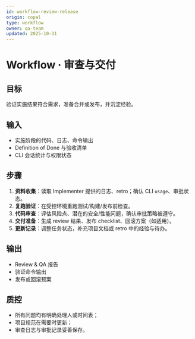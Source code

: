 ```yaml
---
id: workflow-review-release
origin: copal
type: workflow
owner: qa-team
updated: 2025-10-31
---
```


# Workflow · 审查与交付

## 目标

验证实施结果符合需求，准备合并或发布，并沉淀经验。

## 输入

- 实施阶段的代码、日志、命令输出
- Definition of Done 与验收清单
- CLI 会话统计与权限状态

## 步骤

1. **资料收集**：读取 Implementer 提供的日志、retro；确认 CLI `usage`、审批状态。
2. **复跑验证**：在受控环境重跑测试/构建/发布前检查。
3. **代码审查**：评估风险点、潜在的安全/性能问题，确认审批策略被遵守。
4. **交付准备**：生成 review 结果、发布 checklist、回滚方案（如适用）。
5. **更新记录**：调整任务状态，补充项目文档或 retro 中的经验与待办。

## 输出

- Review & QA 报告
- 验证命令输出
- 发布或回滚预案

## 质控

- 所有问题均有明确处理人或时间表；
- 项目规范在需要时更新；
- 审查日志与审批记录妥善保存。
